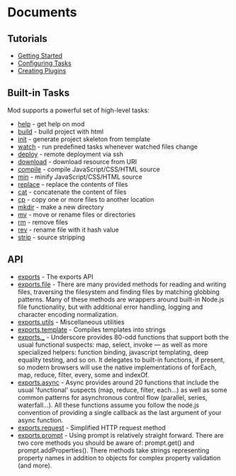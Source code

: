 # Documents
## Tutorials
* [Getting Started](https://github.com/modjs/mod/tree/master/doc/tutorial/getting-started.md)
* [Configuring Tasks](https://github.com/modjs/mod/blob/master/doc/tutorial/configuring-tasks.md)
* [Creating Plugins](https://github.com/modjs/mod/tree/master/doc/tutorial/creating-plugins.md)

## Built-in Tasks
Mod supports a powerful set of high-level tasks:

* [help](https://github.com/modjs/mod/tree/master/doc/tasks/help.md) - get help on mod 
* [build](https://github.com/modjs/mod/tree/master/doc/tasks/build.md) - build project with html 
* [init](https://github.com/modjs/mod/tree/master/doc/tasks/init.md) - generate project skeleton from template 
* [watch](https://github.com/modjs/mod/tree/master/doc/tasks/watch.md) - run predefined tasks whenever watched files change 
* [deploy](https://github.com/modjs/mod/tree/master/doc/tasks/deploy.md) - remote deployment via ssh 
* [download](https://github.com/modjs/mod/tree/master/doc/tasks/download.md) - download resource from URI 
* [compile](https://github.com/modjs/mod/tree/master/doc/tasks/compile.md) - compile JavaScript/CSS/HTML source 
* [min](https://github.com/modjs/mod/tree/master/doc/tasks/min.md) - minify JavaScript/CSS/HTML source 
* [replace](https://github.com/modjs/mod/tree/master/doc/tasks/replace.md) - replace the contents of files 
* [cat](https://github.com/modjs/mod/tree/master/doc/tasks/cat.md) - concatenate the content of files 
* [cp](https://github.com/modjs/mod/tree/master/doc/tasks/cp.md) - copy one or more files to another location 
* [mkdir](https://github.com/modjs/mod/tree/master/doc/tasks/mkdir.md) - make a new directory 
* [mv](https://github.com/modjs/mod/tree/master/doc/tasks/mv.md) - move or rename files or directories 
* [rm](https://github.com/modjs/mod/tree/master/doc/tasks/rm.md) - remove files 
* [rev](https://github.com/modjs/mod/tree/master/doc/tasks/rev.md) - rename file with it hash value 
* [strip](https://github.com/modjs/mod/tree/master/doc/tasks/strip.md) - source stripping 

## API

* [exports](https://github.com/modjs/mod/tree/master/doc/api/exports.md) - The exports API 
* [exports.file](https://github.com/modjs/mod/tree/master/doc/api/file.md) - There are many provided methods for reading and writing files, traversing the filesystem and finding files by matching globbing patterns. Many of these methods are wrappers around built-in Node.js file functionality, but with additional error handling, logging and character encoding normalization. 
* [exports.utils](https://github.com/modjs/mod/tree/master/doc/api/utils.md) - Miscellaneous utilities 
* [exports.template](https://github.com/modjs/mod/tree/master/doc/api/template.md) - Compiles templates into strings 
* [exports._](http://underscorejs.org/) - Underscore provides 80-odd functions that support both the usual functional suspects: map, select, invoke — as well as more specialized helpers: function binding, javascript templating, deep equality testing, and so on. It delegates to built-in functions, if present, so modern browsers will use the native implementations of forEach, map, reduce, filter, every, some and indexOf.
* [exports.async](https://github.com/caolan/async) - Async provides around 20 functions that include the usual 'functional' suspects (map, reduce, filter, each…) as well as some common patterns for asynchronous control flow (parallel, series, waterfall…). All these functions assume you follow the node.js convention of providing a single callback as the last argument of your async function.
* [exports.request](https://github.com/mikeal/request) - Simplified HTTP request method
* [exports.prompt](https://github.com/flatiron/prompt) - Using prompt is relatively straight forward. There are two core methods you should be aware of: prompt.get() and prompt.addProperties(). There methods take strings representing property names in addition to objects for complex property validation (and more).


